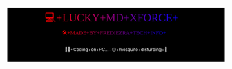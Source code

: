 <p align="center">
  <a href="https://whatsapp.com/channel/0029VaihcQv84Om8LP59fO3f" target="_blank">
  <svg width="100%" height="200px" viewBox="0 0 800 200" xmlns="http://www.w3.org/2000/svg">
    <defs>
      <linearGradient id="rainbow" x1="0%" y1="0%" x2="100%" y2="0%">
        <stop offset="0%" stop-color="red">
          <animate attributeName="offset" values="0;1" dur="4s" repeatCount="indefinite" />
        </stop>
        <stop offset="100%" stop-color="blue">
          <animate attributeName="offset" values="1;0" dur="4s" repeatCount="indefinite" />
        </stop>
      </linearGradient>
    </defs>
<rect width="100%" height="100%" fill="#000000" />
     <text x="50%" y="50" text-anchor="middle" font-size="40" font-family="Verdana"
          fill="url(#rainbow)">
      💻+LUCKY+MD+XFORCE+🤖
    </text>
    <text x="50%" y="100" text-anchor="middle" font-size="20" font-family="Verdana"
          fill="url(#rainbow)">
      🛠️+MADE+BY+FREDIEZRA+TECH+INFO+🦟
    </text>
<text x="50%" y="160" text-anchor="middle" font-size="16" fill="white">
      👨‍💻+Coding+on+PC...+😖+mosquito+disturbing+💢
    </text>
  </svg>
</a>
</p>

